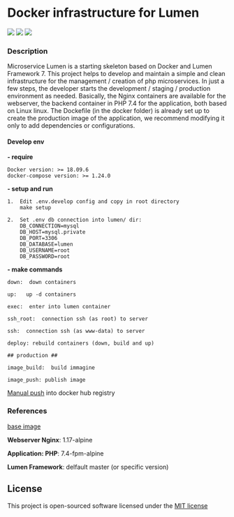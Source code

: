 # Docker infrastructure for Lumen 

![](https://img.shields.io/badge/version-2.0.0-green.svg)
![](https://img.shields.io/badge/docker--compose-build-blue.svg)
![](https://img.shields.io/badge/docker-build-blue.svg)

### Description

Microservice Lumen is a starting skeleton based on Docker and Lumen Framework 7. This project helps to develop and maintain a simple and clean infrastructure for the management / creation of php microservices. In just a few steps, the developer starts the development / staging / production environment as needed.
Basically, the Nginx containers are available for the webserver, the backend container in PHP 7.4 for the application, both based on Linux linux.
The Dockefile (in the docker folder) is already set up to create the production image of the application, we recommend modifying it only to add dependencies or configurations.

#### Develop env
**- require**
    
    Docker version: >= 18.09.6
    docker-compose version: >= 1.24.0

**- setup and run**

    1.  Edit .env.develop config and copy in root directory
        make setup

    2.  Set .env db connection into lumen/ dir:
        DB_CONNECTION=mysql
        DB_HOST=mysql.private
        DB_PORT=3306
        DB_DATABASE=lumen
        DB_USERNAME=root
        DB_PASSWORD=root
    
    
**- make commands**

    down:  down containers

    up:   up -d containers

    exec:  enter into lumen container

    ssh_root:  connection ssh (as root) to server

    ssh:  connection ssh (as www-data) to server

    deploy: rebuild containers (down, build and up)

    ## production ##

    image_build:  build immagine

    image_push: publish image


[Manual push](https://docs.docker.com/engine/reference/commandline/push/) into docker hub registry

### References 
    
[base image](https://hub.docker.com/r/fabriziocaf/lumen)

**Webserver Nginx**: 1.17-alpine

**Application: PHP**: 7.4-fpm-alpine

**Lumen Framework**: delfault master (or specific version)

## License

This project is open-sourced software licensed under the [MIT license](http://opensource.org/licenses/MIT)
